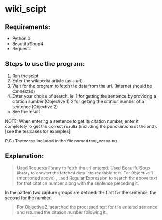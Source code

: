# wiki_scipt

Requirements:
-------------

* Python 3
* BeautifulSoup4
* Requests

Steps to use the program:
-------------------------

1. Run the scipt
2. Enter the wikipedia article (as a url)
3. Wait for the program to fetch the data from the url. (Internet should be connected)
4. Enter your choice of search. ie.
	1 for getting the sentence by providing a citation number (Objective 1)
	2 for getting the citation number of a sentence	(Objective 2)
5. See the result


NOTE: When entering a sentence to get its citation number, enter it completely to get
	the correct results (including the punctuations at the end).
	[see the testcases for examples]

P.S : Testcases included in the file named test_cases.txt




Explanation:
------------

> Used Requests library to fetch the url entered.
> Used BeautifulSoup library to convert the fetched data into readable text.
> For Objective 1 (mentioned above) , used Regular Expression to search the 
  above text for that citation number along with the sentence preceding it. 
	
  In the pattern two capture groups are defined: the first for the sentence, the second
  for the number.

> For Objective 2, searched the processed text for the entered sentence and returned the 
  citation number following it. 


